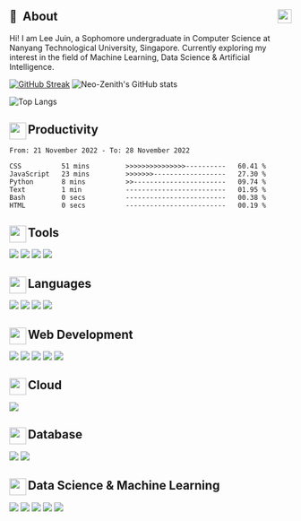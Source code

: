 ## 💫 &nbsp;About  <a href="https://www.linkedin.com/in/juin-lee/" title="LinkedIn"><img align="right" src="https://simpleicons.org/icons/linkedin.svg" height="25" /></a>
Hi! I am Lee Juin, a Sophomore undergraduate in Computer Science at Nanyang Technological University, Singapore. Currently exploring my interest in the field of Machine Learning, Data Science & Artificial Intelligence.

[![GitHub Streak](https://streak-stats.demolab.com?user=Neo-Zenith&theme=material-palenight&border=DFDFDF)](https://git.io/streak-stats)  ![Neo-Zenith's GitHub stats](https://github-readme-stats.vercel.app/api?username=Neo-Zenith&count_private=true&theme=material-palenight&show_icons=true) 

![Top Langs](https://github-readme-stats.vercel.app/api/top-langs/?username=Neo-Zenith&theme=material-palenight&show_icons=true&layout=compact&hide=Jupyter%20Notebook) 

## <img align="left" src="https://images.emojiterra.com/twitter/v13.1/512px/1f4bc.png" height="30" /> Productivity
<!--START_SECTION:waka-->

```text
From: 21 November 2022 - To: 28 November 2022

CSS          51 mins         >>>>>>>>>>>>>>>----------   60.41 %
JavaScript   23 mins         >>>>>>>------------------   27.30 %
Python       8 mins          >>-----------------------   09.74 %
Text         1 min           -------------------------   01.95 %
Bash         0 secs          -------------------------   00.38 %
HTML         0 secs          -------------------------   00.19 %
```

<!--END_SECTION:waka-->

## <img align="left" src="https://emojipedia-us.s3.amazonaws.com/source/skype/289/hammer-and-wrench_1f6e0-fe0f.png" height="30" /> Tools
<p>
  <img src="https://img.shields.io/badge/Visual_Studio-5C2D91?style=for-the-badge&logo=visual%20studio&logoColor=white" />
  <img src="https://img.shields.io/badge/VSCode-0078D6?style=for-the-badge&logo=visualstudio&logoColor=white" />
  <img src="https://img.shields.io/badge/git%20-%23F05033.svg?style=for-the-badge&logo=git&logoColor=white" /> 
  <img src="https://img.shields.io/badge/Jupyter-F37626.svg?&style=for-the-badge&logo=Jupyter&logoColor=white" /> 
</p>


## <img align="left" src="https://static.thenounproject.com/png/3040228-200.png" height="30" /> Languages
<p>
  <img src="https://img.shields.io/badge/Python-3776AB?style=for-the-badge&logo=python&logoColor=white" /> 
  <img src="https://img.shields.io/badge/C-00599C?style=for-the-badge&logo=c&logoColor=white" /> 
  <img src="https://img.shields.io/badge/C%2B%2B-00599C?style=for-the-badge&logo=c%2B%2B&logoColor=white" />
  <img src="https://img.shields.io/badge/Java-ED8B00?style=for-the-badge&logo=java&logoColor=white" /> 
</p>


## <img align="left" src="https://cdn-icons-png.flaticon.com/512/1006/1006771.png" height="30" />Web Development
<p>
  <img src="https://img.shields.io/badge/React-20232A?style=for-the-badge&logo=react&logoColor=61DAFB" />
  <img src="https://img.shields.io/badge/Django-092E20?style=for-the-badge&logo=django&logoColor=white" />
  <img src="https://img.shields.io/badge/HTML5-E34F26?style=for-the-badge&logo=html5&logoColor=white" /> 
  <img src="https://img.shields.io/badge/CSS3-239120?&style=for-the-badge&logo=css3&logoColor=white" /> 
  <img src="https://img.shields.io/badge/JavaScript-F7DF1E?style=for-the-badge&logo=javascript&logoColor=black" /> 
</p>

## <img align="left" src="https://cdn-icons-png.flaticon.com/512/4264/4264850.png" height="30" /> Cloud
<p>
  <img src="https://img.shields.io/badge/Microsoft_Azure-0089D6?style=for-the-badge&logo=microsoft-azure&logoColor=white" />
</p>

## <img align="left" src="https://static.vecteezy.com/system/resources/thumbnails/004/657/673/small/database-line-style-icon-free-vector.jpg" height="30" /> Database
<p>
  <img src="https://img.shields.io/badge/SQLite-07405E?style=for-the-badge&logo=sqlite&logoColor=white" />
  <img src="https://img.shields.io/badge/PostgreSQL-316192?style=for-the-badge&logo=postgresql&logoColor=white" />
</p>

## <img align="left" src="https://cdn-icons-png.flaticon.com/512/3716/3716795.png" height="30" />Data Science & Machine Learning
<p>
  <img src="https://img.shields.io/badge/Pandas-160458?style=for-the-badge&logo=pandas&logoColor=white" />
  <img src="https://img.shields.io/badge/ScikitLearn-f89939?style=for-the-badge&logo=scikit-learn&logoColor=white" />
  <img src="https://img.shields.io/badge/streamlit-bd4043?style=for-the-badge&logo=streamlit&logoColor=white" />
  <img src="https://img.shields.io/badge/TensorFlow-FF6F00?style=for-the-badge&logo=tensorflow&logoColor=white" />
  <img src="https://img.shields.io/badge/opencv-%23white.svg?style=for-the-badge&logo=opencv&logoColor=white" />
</p>
